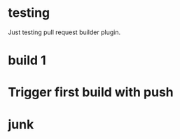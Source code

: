 # testing
Just testing pull request builder plugin.

# build 1
# Trigger first build with  push
# junk
